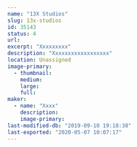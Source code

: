 ```yaml
---
name: "13X Studios"
slug: 13x-studios
id: 35143
status: 4
url: 
excerpt: "Xxxxxxxxx"
description: "Xxxxxxxxxxxxxxxxxx"
location: Unassigned
image-primary:
  - thumbnail: 
    medium: 
    large: 
    full: 
maker:
  - name: "Xxxx"
    description:
    image-primary: 
last-modified-db: "2019-09-10 19:18:38"
last-exported: "2020-05-07 10:07:17"
---
```

